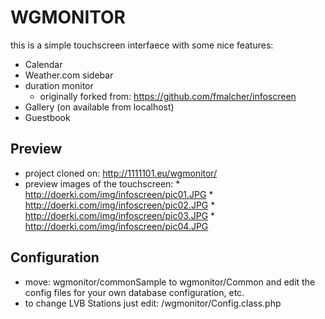 # WGMONITOR
this is a simple touchscreen interfaece with some nice features:
* Calendar
* Weather.com sidebar
* duration monitor
    * originally forked from: https://github.com/fmalcher/infoscreen
* Gallery (on available from localhost)
* Guestbook

## Preview
* project cloned on: http://1111101.eu/wgmonitor/
* preview images of the touchscreen:
      * http://doerki.com/img/infoscreen/pic01.JPG
      * http://doerki.com/img/infoscreen/pic02.JPG
      * http://doerki.com/img/infoscreen/pic03.JPG
      * http://doerki.com/img/infoscreen/pic04.JPG

## Configuration
* move: wgmonitor/commonSample to wgmonitor/Common and edit the config files for your own database configuration, etc.
* to change LVB Stations just edit: /wgmonitor/Config.class.php
